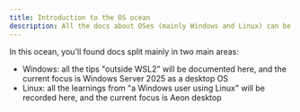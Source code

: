 ```yaml
---
title: Introduction to the OS ocean
description: All the docs about OSes (mainly Windows and Linux) can be found here.
---
```


In this ocean, you'll found docs split mainly in two main areas:

* Windows: all the tips "outside WSL2" will be documented here, and the current focus is Windows Server 2025 as a desktop OS
* Linux: all the learnings from "a Windows user using Linux" will be recorded here, and the current focus is Aeon desktop
